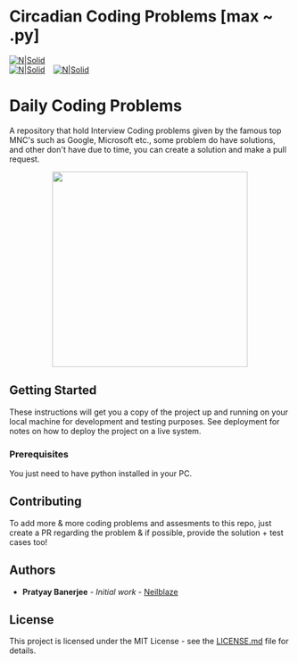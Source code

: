 # Circadian Coding Problems [max ~ .py]

[![N|Solid](https://cldup.com/dTxpPi9lDf.thumb.png)](https://nodesource.com/products/nsolid)<br>
[![N|Solid](https://img.shields.io/github/last-commit/Neilblaze/Circadian-Coding-Problems)](https://img.shields.io/github/last-commit/Neilblaze/Circadian-Coding-Problems) &ensp; [![N|Solid](https://img.shields.io/badge/Circadian-Coding%20Questions-green)](https://img.shields.io/badge/Circadian-Coding%20Questions-green)

# Daily Coding Problems

A repository that hold Interview Coding problems given by the famous top MNC's such as Google, Microsoft etc., some problem do have solutions, and other don't have due to time, you can create a solution and make a pull request.

<p align="center">
<img src="https://github.com/Neilblaze/Circadian-Coding-Problems/blob/master/ultracode.png" width="350" height="350" align="center">
</p>

## Getting Started

These instructions will get you a copy of the project up and running on your local machine for development and testing purposes. See deployment for notes on how to deploy the project on a live system.

### Prerequisites

You just need to have python installed in your PC.

## Contributing

To add more & more coding problems and assesments to this repo, just create a PR regarding the problem & if possible, provide the solution + test cases too!

## Authors

* **Pratyay Banerjee** - *Initial work* - [Neilblaze](https://github.com/Neilblaze)

## License

This project is licensed under the MIT License - see the [LICENSE.md](LICENSE.md) file for details.
